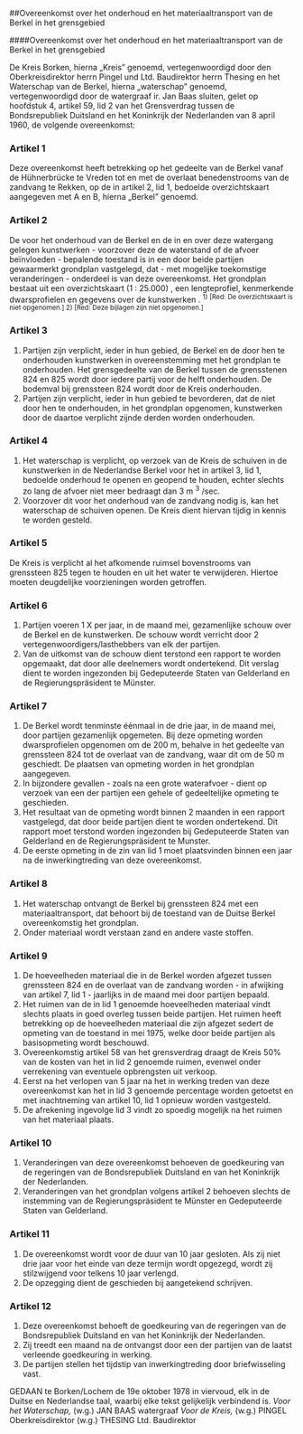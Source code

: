 <meta http-equiv='Content-Type' content='text/html; charset=utf-8' />

##Overeenkomst over het onderhoud en het materiaaltransport van de Berkel in het grensgebied

####Overeenkomst over het onderhoud en het materiaaltransport van de Berkel in het grensgebied

De Kreis Borken, hierna „Kreis” genoemd, vertegenwoordigd door den Oberkreisdirektor herrn Pingel und Ltd. Baudirektor herrn Thesing en het Waterschap van de Berkel, hierna „waterschap” genoemd, vertegenwoordigd door de watergraaf ir. Jan Baas   sluiten, gelet op hoofdstuk 4, artikel 59, lid 2 van het Grensverdrag tussen de Bondsrepubliek Duitsland en het Koninkrijk der Nederlanden van 8 april 1960, de volgende overeenkomst:    

### Artikel  1  

Deze overeenkomst heeft betrekking op het gedeelte van de Berkel vanaf de Hühnerbrücke te Vreden tot en met de overlaat benedenstrooms van de zandvang te Rekken, op de in artikel 2, lid 1, bedoelde overzichtskaart aangegeven met A en B, hierna „Berkel” genoemd.  

### Artikel  2  

De voor het onderhoud van de Berkel en de in en over deze watergang gelegen kunstwerken - voorzover deze de waterstand of de afvoer beïnvloeden - bepalende toestand is in een door beide partijen gewaarmerkt grondplan vastgelegd, dat - met mogelijke toekomstige veranderingen - onderdeel is van deze overeenkomst. Het grondplan bestaat uit een overzichtskaart (1 : 25.000) , een lengteprofiel, kenmerkende dwarsprofielen en gegevens over de kunstwerken . <sup> 1)  [Red: De overzichtskaart is niet opgenomen.]  </sup> <sup> 2)  [Red: Deze bijlagen zijn niet opgenomen.]  </sup>  

### Artikel  3  

1.  Partijen zijn verplicht, ieder in hun gebied, de Berkel en de door hen te onderhouden kunstwerken in overeenstemming met het grondplan te onderhouden. Het grensgedeelte van de Berkel tussen de grensstenen 824 en 825 wordt door iedere partij voor de helft onderhouden. De bodemval bij grenssteen 824 wordt door de Kreis onderhouden.   
2.  Partijen zijn verplicht, ieder in hun gebied te bevorderen, dat de niet door hen te onderhouden, in het grondplan opgenomen, kunstwerken door de daartoe verplicht zijnde derden worden onderhouden.   

### Artikel  4  

1.  Het waterschap is verplicht, op verzoek van de Kreis de schuiven in de kunstwerken in de Nederlandse Berkel voor het in artikel 3, lid 1, bedoelde onderhoud te openen en geopend te houden, echter slechts zo lang de afvoer niet meer bedraagt dan 3 m <sup>3</sup> /sec.   
2.  Voorzover dit voor het onderhoud van de zandvang nodig is, kan het waterschap de schuiven openen. De Kreis dient hiervan tijdig in kennis te worden gesteld.   

### Artikel  5  

De Kreis is verplicht al het afkomende ruimsel bovenstrooms van grenssteen 825 tegen te houden en uit het water te verwijderen. Hiertoe moeten deugdelijke voorzieningen worden getroffen.  

### Artikel  6  

1.  Partijen voeren 1 X per jaar, in de maand mei, gezamenlijke schouw over de Berkel en de kunstwerken. De schouw wordt verricht door 2 vertegenwoordigers/lasthebbers van elk der partijen.   
2.  Van de uitkomst van de schouw dient terstond een rapport te worden opgemaakt, dat door alle deelnemers wordt ondertekend. Dit verslag dient te worden ingezonden bij Gedeputeerde Staten van Gelderland en de Regierungspräsident te Münster.   

### Artikel  7  

1.  De Berkel wordt tenminste éénmaal in de drie jaar, in de maand mei, door partijen gezamenlijk opgemeten. Bij deze opmeting worden dwarsprofielen opgenomen om de 200 m, behalve in het gedeelte van grenssteen 824 tot de overlaat van de zandvang, waar dit om de 50 m geschiedt. De plaatsen van opmeting worden in het grondplan aangegeven.   
2.  In bijzondere gevallen - zoals na een grote waterafvoer - dient op verzoek van een der partijen een gehele of gedeeltelijke opmeting te geschieden.   
3.  Het resultaat van de opmeting wordt binnen 2 maanden in een rapport vastgelegd, dat door beide partijen dient te worden ondertekend. Dit rapport moet terstond worden ingezonden bij Gedeputeerde Staten van Gelderland en de Regierungspräsident te Munster.   
4.  De eerste opmeting in de zin van lid 1 moet plaatsvinden binnen een jaar na de inwerkingtreding van deze overeenkomst.   

### Artikel  8  

1.  Het waterschap ontvangt de Berkel bij grenssteen 824 met een materiaaltransport, dat behoort bij de toestand van de Duitse Berkel overeenkomstig het grondplan.   
2.  Onder materiaal wordt verstaan zand en andere vaste stoffen.   

### Artikel  9  

1.  De hoeveelheden materiaal die in de Berkel worden afgezet tussen grenssteen 824 en de overlaat van de zandvang worden - in afwijking van artikel 7, lid 1 - jaarlijks in de maand mei door partijen bepaald.   
2.  Het ruimen van de in lid 1 genoemde hoeveelheden materiaal vindt slechts plaats in goed overleg tussen beide partijen. Het ruimen heeft betrekking op de hoeveelheden materiaal die zijn afgezet sedert de opmeting van de toestand in mei 1975, welke door beide partijen als basisopmeting wordt beschouwd.   
3.  Overeenkomstig artikel 58 van het grensverdrag draagt de Kreis 50% van de kosten van het in lid 2 genoemde ruimen, evenwel onder verrekening van eventuele opbrengsten uit verkoop.   
4.  Eerst na het verlopen van 5 jaar na het in werking treden van deze overeenkomst kan het in lid 3 genoemde percentage worden getoetst en met inachtneming van artikel 10, lid 1 opnieuw worden vastgesteld.   
5.  De afrekening ingevolge lid 3 vindt zo spoedig mogelijk na het ruimen van het materiaal plaats.   

### Artikel  10  

1.  Veranderingen van deze overeenkomst behoeven de goedkeuring van de regeringen van de Bondsrepubliek Duitsland en van het Koninkrijk der Nederlanden.   
2.  Veranderingen van het grondplan volgens artikel 2 behoeven slechts de instemming van de Regierungspräsident te Münster en Gedeputeerde Staten van Gelderland.   

### Artikel  11  

1.  De overeenkomst wordt voor de duur van 10 jaar gesloten. Als zij niet drie jaar voor het einde van deze termijn wordt opgezegd, wordt zij stilzwijgend voor telkens 10 jaar verlengd.   
2.  De opzegging dient de geschieden bij aangetekend schrijven.   

### Artikel  12  

1.  Deze overeenkomst behoeft de goedkeuring van de regeringen van de Bondsrepubliek Duitsland en van het Koninkrijk der Nederlanden.   
2.  Zij treedt een maand na de ontvangst door een der partijen van de laatst verleende goedkeuring in werking.   
3.  De partijen stellen het tijdstip van inwerkingtreding door briefwisseling vast.   

GEDAAN te Borken/Lochem de 19e oktober 1978 in viervoud, elk in de Duitse en Nederlandse taal, waarbij elke tekst gelijkelijk verbindend is.  *Voor het Waterschap,*  (w.g.) JAN BAAS watergraaf  *Voor de Kreis,*  (w.g.) PINGEL Oberkreisdirektor (w.g.) THESING Ltd. Baudirektor  

